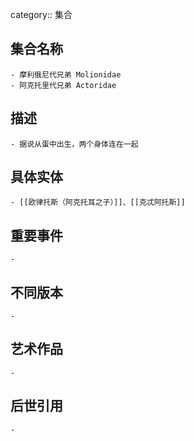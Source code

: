 category:: 集合
## 集合名称
	- 摩利俄尼代兄弟 Molionidae
	- 阿克托里代兄弟 Actoridae
## 描述
	- 据说从蛋中出生，两个身体连在一起
## 具体实体
	- [[欧律托斯（阿克托耳之子）]]、[[克忒阿托斯]]
## 重要事件
	-
## 不同版本
	-
## 艺术作品
	-
## 后世引用
	-
